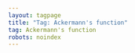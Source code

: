 ```yaml
---
layout: tagpage
title: "Tag: Ackermann's function"
tag: Ackermann's function
robots: noindex
---
```

